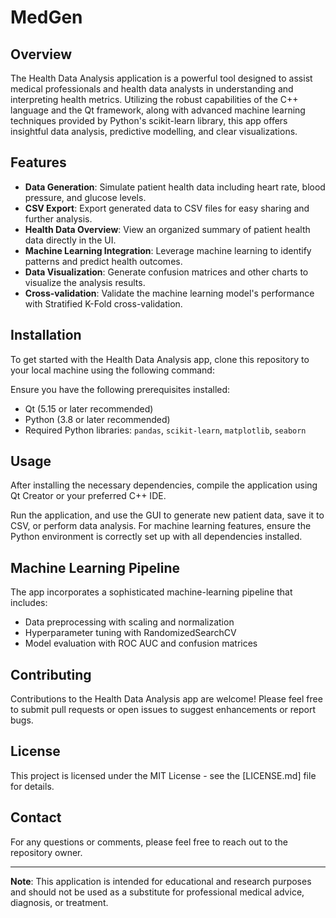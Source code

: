 # MedGen

## Overview
The Health Data Analysis application is a powerful tool designed to assist medical professionals and health data analysts in understanding and interpreting health metrics. Utilizing the robust capabilities of the C++ language and the Qt framework, along with advanced machine learning techniques provided by Python's scikit-learn library, this app offers insightful data analysis, predictive modelling, and clear visualizations.

## Features
- **Data Generation**: Simulate patient health data including heart rate, blood pressure, and glucose levels.
- **CSV Export**: Export generated data to CSV files for easy sharing and further analysis.
- **Health Data Overview**: View an organized summary of patient health data directly in the UI.
- **Machine Learning Integration**: Leverage machine learning to identify patterns and predict health outcomes.
- **Data Visualization**: Generate confusion matrices and other charts to visualize the analysis results.
- **Cross-validation**: Validate the machine learning model's performance with Stratified K-Fold cross-validation.

## Installation
To get started with the Health Data Analysis app, clone this repository to your local machine using the following command:

Ensure you have the following prerequisites installed:
- Qt (5.15 or later recommended)
- Python (3.8 or later recommended)
- Required Python libraries: `pandas`, `scikit-learn`, `matplotlib`, `seaborn`

## Usage
After installing the necessary dependencies, compile the application using Qt Creator or your preferred C++ IDE.

Run the application, and use the GUI to generate new patient data, save it to CSV, or perform data analysis. For machine learning features, ensure the Python environment is correctly set up with all dependencies installed.

## Machine Learning Pipeline
The app incorporates a sophisticated machine-learning pipeline that includes:

- Data preprocessing with scaling and normalization
- Hyperparameter tuning with RandomizedSearchCV
- Model evaluation with ROC AUC and confusion matrices

## Contributing
Contributions to the Health Data Analysis app are welcome! Please feel free to submit pull requests or open issues to suggest enhancements or report bugs.

## License
This project is licensed under the MIT License - see the [LICENSE.md] file for details.

## Contact
For any questions or comments, please feel free to reach out to the repository owner.

---

**Note**: This application is intended for educational and research purposes and should not be used as a substitute for professional medical advice, diagnosis, or treatment.
